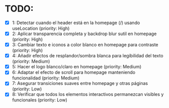 # TODO:

- [x] 1: Detectar cuando el header está en la homepage (/) usando useLocation (priority: High)
- [x] 2: Aplicar transparencia completa y backdrop blur sutil en homepage (priority: High)
- [x] 3: Cambiar texto e iconos a color blanco en homepage para contraste (priority: High)
- [x] 4: Añadir efectos de resplandor/sombra blanca para legibilidad del texto (priority: Medium)
- [x] 5: Hacer el logo blanco/claro en homepage (priority: Medium)
- [x] 6: Adaptar el efecto de scroll para homepage manteniendo funcionalidad (priority: Medium)
- [x] 7: Asegurar transiciones suaves entre homepage y otras páginas (priority: Low)
- [x] 8: Verificar que todos los elementos interactivos permanezcan visibles y funcionales (priority: Low)
